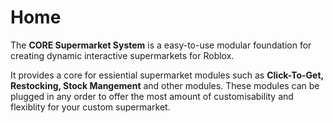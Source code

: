# Home

 The **CORE Supermarket System** is a easy-to-use modular foundation for creating dynamic interactive supermarkets for Roblox.

It provides a core for essiential supermarket modules such as **Click-To-Get, Restocking, Stock Mangement** and other modules.
These modules can be plugged in any order to offer the most amount of customisability and flexiblity for your custom supermarket.


